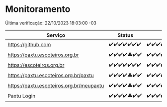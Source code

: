 # Monitoramento

Última verificação: 22/10/2023 18:03:00 -03

|Serviço|Status|Últimas 24h|
|---|---|---|
|https://github.com|<span title="2023-10-15: OK=24">✔️</span><span title="2023-10-16: OK=24">✔️</span><span title="2023-10-17: OK=24">✔️</span><span title="2023-10-18: OK=24">✔️</span><span title="2023-10-19: OK=24">✔️</span><span title="2023-10-20: OK=24">✔️</span><span title="2023-10-21: OK=21">✔️</span>|<span title="21/10/2023 18:03:00 -03 : 200">✔️</span><span title="21/10/2023 19:03:00 -03 : 200">✔️</span><span title="21/10/2023 20:04:00 -03 : 200">✔️</span><span title="21/10/2023 21:31:00 -03 : 200">✔️</span><span title="21/10/2023 22:45:00 -03 : 200">✔️</span><span title="21/10/2023 23:17:00 -03 : 200">✔️</span><span title="22/10/2023 00:06:00 -03 : 200">✔️</span><span title="22/10/2023 01:07:00 -03 : 200">✔️</span><span title="22/10/2023 02:05:00 -03 : 200">✔️</span><span title="22/10/2023 03:07:00 -03 : 200">✔️</span><span title="22/10/2023 04:03:00 -03 : 200">✔️</span><span title="22/10/2023 05:06:00 -03 : 200">✔️</span><span title="22/10/2023 06:04:00 -03 : 200">✔️</span><span title="22/10/2023 07:04:00 -03 : 200">✔️</span><span title="22/10/2023 08:02:00 -03 : 200">✔️</span><span title="22/10/2023 09:09:00 -03 : 200">✔️</span><span title="22/10/2023 10:05:00 -03 : 200">✔️</span><span title="22/10/2023 11:03:00 -03 : 200">✔️</span><span title="22/10/2023 12:03:00 -03 : 200">✔️</span><span title="22/10/2023 13:06:00 -03 : 200">✔️</span><span title="22/10/2023 14:03:00 -03 : 200">✔️</span><span title="22/10/2023 15:06:00 -03 : 200">✔️</span><span title="22/10/2023 16:05:00 -03 : 200">✔️</span><span title="22/10/2023 17:04:00 -03 : 200">✔️</span><span title="22/10/2023 18:03:00 -03 : 200">✔️</span>|
|https://paxtu.escoteiros.org.br|<span title="2023-10-15: OK=24">✔️</span><span title="2023-10-16: OK=24">✔️</span><span title="2023-10-17: OK=24">✔️</span><span title="2023-10-18: OK=24">✔️</span><span title="2023-10-19: OK=23, Falhas=1">⚠️</span><span title="2023-10-20: OK=24">✔️</span><span title="2023-10-21: OK=21">✔️</span>|<span title="21/10/2023 18:03:00 -03 : 200">✔️</span><span title="21/10/2023 19:03:00 -03 : 200">✔️</span><span title="21/10/2023 20:04:00 -03 : 200">✔️</span><span title="21/10/2023 21:31:00 -03 : 200">✔️</span><span title="21/10/2023 22:45:00 -03 : 200">✔️</span><span title="21/10/2023 23:17:00 -03 : 200">✔️</span><span title="22/10/2023 00:06:00 -03 : 200">✔️</span><span title="22/10/2023 01:07:00 -03 : 200">✔️</span><span title="22/10/2023 02:05:00 -03 : 200">✔️</span><span title="22/10/2023 03:07:00 -03 : 200">✔️</span><span title="22/10/2023 04:03:00 -03 : 200">✔️</span><span title="22/10/2023 05:06:00 -03 : 200">✔️</span><span title="22/10/2023 06:04:00 -03 : 200">✔️</span><span title="22/10/2023 07:04:00 -03 : 200">✔️</span><span title="22/10/2023 08:02:00 -03 : 200">✔️</span><span title="22/10/2023 09:09:00 -03 : 200">✔️</span><span title="22/10/2023 10:05:00 -03 : 200">✔️</span><span title="22/10/2023 11:03:00 -03 : 200">✔️</span><span title="22/10/2023 12:03:00 -03 : 200">✔️</span><span title="22/10/2023 13:06:00 -03 : 200">✔️</span><span title="22/10/2023 14:03:00 -03 : 200">✔️</span><span title="22/10/2023 15:06:00 -03 : 200">✔️</span><span title="22/10/2023 16:05:00 -03 : 200">✔️</span><span title="22/10/2023 17:04:00 -03 : 200">✔️</span><span title="22/10/2023 18:03:00 -03 : 200">✔️</span>|
|https://escoteiros.org.br|<span title="2023-10-15: OK=24">✔️</span><span title="2023-10-16: OK=24">✔️</span><span title="2023-10-17: OK=24">✔️</span><span title="2023-10-18: OK=24">✔️</span><span title="2023-10-19: OK=24">✔️</span><span title="2023-10-20: OK=24">✔️</span><span title="2023-10-21: OK=21">✔️</span>|<span title="21/10/2023 18:03:00 -03 : 200">✔️</span><span title="21/10/2023 19:03:00 -03 : 200">✔️</span><span title="21/10/2023 20:04:00 -03 : 200">✔️</span><span title="21/10/2023 21:31:00 -03 : 200">✔️</span><span title="21/10/2023 22:45:00 -03 : 200">✔️</span><span title="21/10/2023 23:17:00 -03 : 200">✔️</span><span title="22/10/2023 00:06:00 -03 : 200">✔️</span><span title="22/10/2023 01:07:00 -03 : 200">✔️</span><span title="22/10/2023 02:05:00 -03 : 200">✔️</span><span title="22/10/2023 03:07:00 -03 : 200">✔️</span><span title="22/10/2023 04:03:00 -03 : 200">✔️</span><span title="22/10/2023 05:06:00 -03 : 200">✔️</span><span title="22/10/2023 06:04:00 -03 : 200">✔️</span><span title="22/10/2023 07:04:00 -03 : 200">✔️</span><span title="22/10/2023 08:02:00 -03 : 200">✔️</span><span title="22/10/2023 09:09:00 -03 : 200">✔️</span><span title="22/10/2023 10:05:00 -03 : 200">✔️</span><span title="22/10/2023 11:03:00 -03 : 200">✔️</span><span title="22/10/2023 12:03:00 -03 : 200">✔️</span><span title="22/10/2023 13:06:00 -03 : 200">✔️</span><span title="22/10/2023 14:03:00 -03 : 200">✔️</span><span title="22/10/2023 15:06:00 -03 : 200">✔️</span><span title="22/10/2023 16:05:00 -03 : 200">✔️</span><span title="22/10/2023 17:04:00 -03 : 200">✔️</span><span title="22/10/2023 18:03:00 -03 : 200">✔️</span>|
|https://paxtu.escoteiros.org.br/paxtu|<span title="2023-10-15: OK=24">✔️</span><span title="2023-10-16: OK=24">✔️</span><span title="2023-10-17: OK=24">✔️</span><span title="2023-10-18: OK=24">✔️</span><span title="2023-10-19: OK=23, Falhas=1">⚠️</span><span title="2023-10-20: OK=24">✔️</span><span title="2023-10-21: OK=21">✔️</span>|<span title="21/10/2023 18:03:00 -03 : 200">✔️</span><span title="21/10/2023 19:03:00 -03 : 200">✔️</span><span title="21/10/2023 20:04:00 -03 : 200">✔️</span><span title="21/10/2023 21:31:00 -03 : 200">✔️</span><span title="21/10/2023 22:45:00 -03 : 200">✔️</span><span title="21/10/2023 23:17:00 -03 : 200">✔️</span><span title="22/10/2023 00:06:00 -03 : 200">✔️</span><span title="22/10/2023 01:07:00 -03 : 200">✔️</span><span title="22/10/2023 02:05:00 -03 : 200">✔️</span><span title="22/10/2023 03:07:00 -03 : 200">✔️</span><span title="22/10/2023 04:03:00 -03 : 200">✔️</span><span title="22/10/2023 05:06:00 -03 : 200">✔️</span><span title="22/10/2023 06:04:00 -03 : 200">✔️</span><span title="22/10/2023 07:04:00 -03 : 200">✔️</span><span title="22/10/2023 08:02:00 -03 : 200">✔️</span><span title="22/10/2023 09:09:00 -03 : 200">✔️</span><span title="22/10/2023 10:05:00 -03 : 200">✔️</span><span title="22/10/2023 11:03:00 -03 : 200">✔️</span><span title="22/10/2023 12:03:00 -03 : 200">✔️</span><span title="22/10/2023 13:06:00 -03 : 200">✔️</span><span title="22/10/2023 14:03:00 -03 : 200">✔️</span><span title="22/10/2023 15:06:00 -03 : 200">✔️</span><span title="22/10/2023 16:05:00 -03 : 200">✔️</span><span title="22/10/2023 17:04:00 -03 : 200">✔️</span><span title="22/10/2023 18:03:00 -03 : 200">✔️</span>|
|https://paxtu.escoteiros.org.br/meupaxtu|<span title="2023-10-15: OK=24">✔️</span><span title="2023-10-16: OK=24">✔️</span><span title="2023-10-17: OK=24">✔️</span><span title="2023-10-18: OK=24">✔️</span><span title="2023-10-19: OK=23, Falhas=1">⚠️</span><span title="2023-10-20: OK=24">✔️</span><span title="2023-10-21: OK=21">✔️</span>|<span title="21/10/2023 18:03:00 -03 : 200">✔️</span><span title="21/10/2023 19:03:00 -03 : 200">✔️</span><span title="21/10/2023 20:04:00 -03 : 200">✔️</span><span title="21/10/2023 21:31:00 -03 : 200">✔️</span><span title="21/10/2023 22:45:00 -03 : 200">✔️</span><span title="21/10/2023 23:17:00 -03 : 200">✔️</span><span title="22/10/2023 00:06:00 -03 : 200">✔️</span><span title="22/10/2023 01:07:00 -03 : 200">✔️</span><span title="22/10/2023 02:05:00 -03 : 200">✔️</span><span title="22/10/2023 03:07:00 -03 : 200">✔️</span><span title="22/10/2023 04:03:00 -03 : 200">✔️</span><span title="22/10/2023 05:06:00 -03 : 200">✔️</span><span title="22/10/2023 06:04:00 -03 : 200">✔️</span><span title="22/10/2023 07:04:00 -03 : 200">✔️</span><span title="22/10/2023 08:02:00 -03 : 200">✔️</span><span title="22/10/2023 09:09:00 -03 : 200">✔️</span><span title="22/10/2023 10:05:00 -03 : 200">✔️</span><span title="22/10/2023 11:03:00 -03 : 200">✔️</span><span title="22/10/2023 12:03:00 -03 : 200">✔️</span><span title="22/10/2023 13:06:00 -03 : 200">✔️</span><span title="22/10/2023 14:03:00 -03 : 200">✔️</span><span title="22/10/2023 15:06:00 -03 : 200">✔️</span><span title="22/10/2023 16:05:00 -03 : 200">✔️</span><span title="22/10/2023 17:04:00 -03 : 200">✔️</span><span title="22/10/2023 18:03:00 -03 : 200">✔️</span>|
|Paxtu Login|<span title="2023-10-15: OK=24">✔️</span><span title="2023-10-16: OK=24">✔️</span><span title="2023-10-17: OK=24">✔️</span><span title="2023-10-18: OK=24">✔️</span><span title="2023-10-19: OK=23, Falhas=1">⚠️</span><span title="2023-10-20: OK=24">✔️</span><span title="2023-10-21: OK=21">✔️</span>|<span title="21/10/2023 18:03:00 -03 : 200">✔️</span><span title="21/10/2023 19:03:00 -03 : 200">✔️</span><span title="21/10/2023 20:04:00 -03 : 200">✔️</span><span title="21/10/2023 21:31:00 -03 : 200">✔️</span><span title="21/10/2023 22:45:00 -03 : 200">✔️</span><span title="21/10/2023 23:17:00 -03 : 200">✔️</span><span title="22/10/2023 00:06:00 -03 : 200">✔️</span><span title="22/10/2023 01:07:00 -03 : 200">✔️</span><span title="22/10/2023 02:05:00 -03 : 200">✔️</span><span title="22/10/2023 03:07:00 -03 : 200">✔️</span><span title="22/10/2023 04:03:00 -03 : 200">✔️</span><span title="22/10/2023 05:06:00 -03 : 200">✔️</span><span title="22/10/2023 06:04:00 -03 : 200">✔️</span><span title="22/10/2023 07:04:00 -03 : 200">✔️</span><span title="22/10/2023 08:02:00 -03 : 200">✔️</span><span title="22/10/2023 09:09:00 -03 : 200">✔️</span><span title="22/10/2023 10:05:00 -03 : 200">✔️</span><span title="22/10/2023 11:03:00 -03 : 200">✔️</span><span title="22/10/2023 12:03:00 -03 : 200">✔️</span><span title="22/10/2023 13:06:00 -03 : 200">✔️</span><span title="22/10/2023 14:03:00 -03 : 200">✔️</span><span title="22/10/2023 15:06:00 -03 : 200">✔️</span><span title="22/10/2023 16:05:00 -03 : 200">✔️</span><span title="22/10/2023 17:04:00 -03 : 200">✔️</span><span title="22/10/2023 18:03:00 -03 : 200">✔️</span>|
